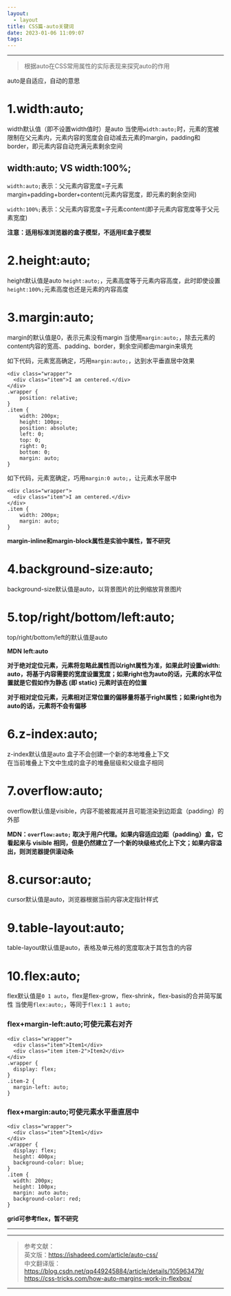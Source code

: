 ```yaml
---
layout:
  - layout
title: CSS篇-auto关键词
date: 2023-01-06 11:09:07
tags:
---
```


---

> 根据auto在CSS常用属性的实际表现来探究auto的作用

auto是自适应，自动的意思

# 1.width:auto;
width默认值（即不设置width值时）是auto
当使用`width:auto;`时，元素的宽被限制在父元素内，元素内容的宽度会自动减去元素的margin，padding和border，即元素内容自动充满元素剩余空间

## width:auto; VS width:100%;
`width:auto;`表示：父元素内容宽度=子元素margin+padding+border+content(元素内容宽度，即元素的剩余空间)

`width:100%;`表示：父元素内容宽度=子元素content(即子元素内容宽度等于父元素宽度)

**注意：适用标准浏览器的盒子模型，不适用IE盒子模型**

# 2.height:auto;
height默认值是auto
`height:auto;`，元素高度等于元素内容高度，此时即使设置`height:100%;`元素高度也还是元素的内容高度

# 3.margin:auto;
margin的默认值是0，表示元素没有margin
当使用`margin:auto;`，除去元素的content内容的宽高、padding、border，剩余空间都由margin来填充

如下代码，元素宽高确定，巧用`margin:auto;`，达到水平垂直居中效果

```
<div class="wrapper">
  <div class="item">I am centered.</div>
</div>
.wrapper {
    position: relative;
}
.item {
    width: 200px;
    height: 100px;
    position: absolute;
    left: 0;
    top: 0;
    right: 0;
    bottom: 0;
    margin: auto;
}
```

如下代码，元素宽确定，巧用`margin:0 auto;`，让元素水平居中

```
<div class="wrapper">
  <div class="item">I am centered.</div>
</div>
.item {
    width: 200px;
    margin: auto;
}
```

**margin-inline和margin-block属性是实验中属性，暂不研究**

# 4.background-size:auto;
background-size默认值是auto，以背景图片的比例缩放背景图片

# 5.top/right/bottom/left:auto;
top/right/bottom/left的默认值是auto

**MDN** 
**left:auto**

**对于绝对定位元素，元素将忽略此属性而以right属性为准，如果此时设置width: auto，将基于内容需要的宽度设置宽度；如果right也为auto的话，元素的水平位置就是它假如作为静态 (即 static) 元素时该在的位置**

**对于相对定位元素，元素相对正常位置的偏移量将基于right属性；如果right也为auto的话，元素将不会有偏移**

# 6.z-index:auto;
z-index默认值是auto
盒子不会创建一个新的本地堆叠上下文  
在当前堆叠上下文中生成的盒子的堆叠层级和父级盒子相同

# 7.overflow:auto;
overflow默认值是visible，内容不能被裁减并且可能渲染到边距盒（padding）的外部

**MDN：`overflow:auto;`**
**取决于用户代理。如果内容适应边距（padding）盒，它看起来与 visible 相同，但是仍然建立了一个新的块级格式化上下文；如果内容溢出，则浏览器提供滚动条**

# 8.cursor:auto;
cursor默认值是auto，浏览器根据当前内容决定指针样式

# 9.table-layout:auto;
table-layout默认值是auto，表格及单元格的宽度取决于其包含的内容

# 10.flex:auto;
flex默认值是`0 1 auto`，flex是flex-grow，flex-shrink，flex-basis的合并简写属性
当使用`flex:auto;`，等同于`flex:1 1 auto;`

### flex+margin-left:auto;可使元素右对齐
```
<div class="wrapper">
  <div class="item">Item1</div>
  <div class="item item-2">Item2</div>
</div>
.wrapper {
  display: flex;
}
.item-2 {
  margin-left: auto;
}
```

### flex+margin:auto;可使元素水平垂直居中
```
<div class="wrapper">
  <div class="item">Item1</div>
</div>
.wrapper {
  display: flex;
  height: 400px;
  background-color: blue;
}
.item {
  width: 200px;
  height: 100px;
  margin: auto auto;
  background-color: red;
}
```

**grid可参考flex，暂不研究**

---

---

> 参考文献：  
英文版：https://ishadeed.com/article/auto-css/  
中文翻译版：https://blog.csdn.net/qq449245884/article/details/105963479/   
https://css-tricks.com/how-auto-margins-work-in-flexbox/  

---
